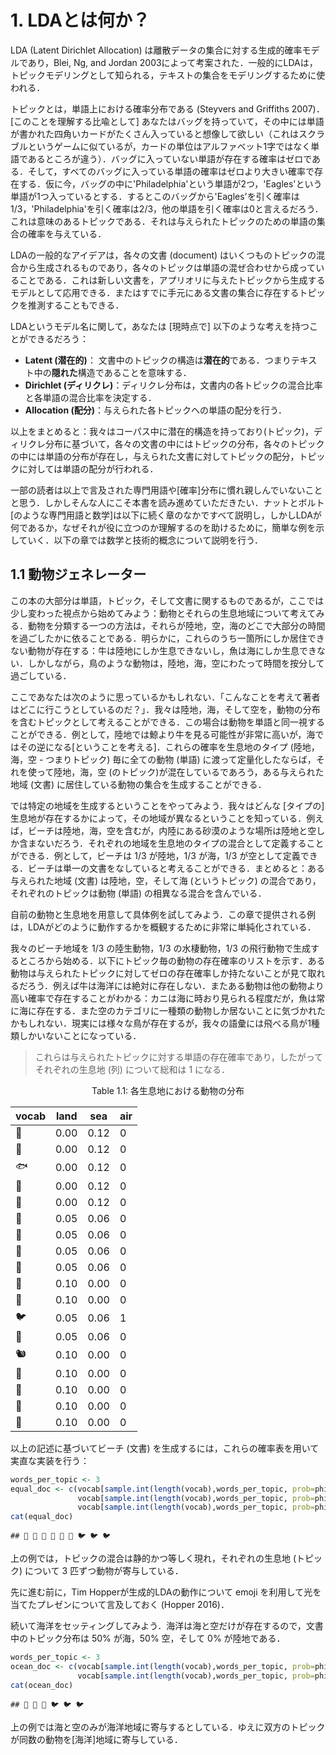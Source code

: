 # 1. LDAとは何か？

LDA (Latent Dirichlet Allocation) は離散データの集合に対する生成的確率モデルであり，Blei, Ng, and Jordan 2003によって考案された．一般的にLDAは，トピックモデリングとして知られる，テキストの集合をモデリングするために使われる．

トピックとは，単語上における確率分布である (Steyvers and Griffiths 2007)．[このことを理解する比喩として] あなたはバッグを持っていて，その中には単語が書かれた四角いカードがたくさん入っていると想像して欲しい（これはスクラブルというゲームに似ているが，カードの単位はアルファベット1字ではなく単語であるところが違う）．バッグに入っていない単語が存在する確率はゼロである．そして，すべてのバッグに入っている単語の確率はゼロより大きい確率で存在する．仮に今，バッグの中に'Philadelphia'という単語が2つ，'Eagles'という単語が1つ入っているとする．するとこのバッグから'Eagles'を引く確率は1/3，'Philadelphia'を引く確率は2/3，他の単語を引く確率は0と言えるだろう．これは意味のあるトピックである．それは与えられたトピックのための単語の集合の確率を与えている．

LDAの一般的なアイデアは，各々の文書 (document) はいくつものトピックの混合から生成されるものであり，各々のトピックは単語の混ぜ合わせから成っていることである．これは新しい文書を，アプリオリに与えたトピックから生成するモデルとして応用できる．またはすでに手元にある文書の集合に存在するトピックを推測することもできる．

LDAというモデル名に関して，あなたは [現時点で] 以下のような考えを持つことができるだろう：

* **Latent (潜在的)**： 文書中のトピックの構造は**潜在的**である．つまりテキスト中の**隠れた**構造であることを意味する．
* **Dirichlet (ディリクレ)**：ディリクレ分布は，文書内の各トピックの混合比率と各単語の混合比率を決定する．
* **Allocation (配分)**：与えられた各トピックへの単語の配分を行う．

以上をまとめると：我々はコーパス中に潜在的構造を持っており(トピック)，ディリクレ分布に基づいて，各々の文書の中にはトピックの分布，各々のトピックの中には単語の分布が存在し，与えられた文書に対してトピックの配分，トピックに対しては単語の配分が行われる．

一部の読者は以上で言及された専門用語や[確率]分布に慣れ親しんでいないことと思う．しかしそんな人にこそ本書を読み進めていただきたい．ナットとボルト[のような専門用語と数学]は以下に続く章のなかですべて説明し，しかしLDAが何であるか，なぜそれが役に立つのか理解するのを助けるために，簡単な例を示していく．以下の章では数学と技術的概念について説明を行う．

## 1.1 動物ジェネレーター

この本の大部分は単語，トピック，そして文書に関するものであるが，ここでは少し変わった視点から始めてみよう：動物とそれらの生息地域について考えてみる．動物を分類する一つの方法は，それらが陸地，空，海のどこで大部分の時間を過ごしたかに依ることである．明らかに，これらのうち一箇所にしか居住できない動物が存在する：牛は陸地にしか生息できないし，魚は海にしか生息できない．しかしながら，鳥のような動物は，陸地，海，空にわたって時間を按分して過ごしている．

ここであなたは次のように思っているかもしれない．「こんなことを考えて著者はどこに行こうとしているのだ？」．我々は陸地，海，そして空を，動物の分布を含むトピックとして考えることができる．この場合は動物を単語と同一視することができる．例として，陸地では鯨より牛を見る可能性が非常に高いが，海ではその逆になる[ということを考える]．これらの確率を生息地のタイプ (陸地，海，空 - つまりトピック) 毎に全ての動物 (単語) に渡って定量化したならば，それを使って陸地，海，空 (のトピック)が混在しているであろう，ある与えられた地域 (文書) に居住している動物の集合を生成することができる．

では特定の地域を生成するということをやってみよう．我々はどんな [タイプの] 生息地が存在するかによって，その地域が異なるということを知っている．例えば，ビーチは陸地，海，空を含むが，内陸にある砂漠のような場所は陸地と空しか含まないだろう．それぞれの地域を生息地のタイプの混合として定義することができる．例として，ビーチは 1/3 が陸地，1/3 が海，1/3 が空として定義できる．ビーチは単一の文書をなしていると考えることができる．まとめると：ある与えられた地域 (文書) は陸地，空，そして海 (というトピック) の混合であり，それぞれのトピックは動物 (単語) の相異なる混合を含んでいる．

自前の動物と生息地を用意して具体例を試してみよう．この章で提供される例は，LDAがどのように動作するかを概観するために非常に単純化されている．

我々のビーチ地域を 1/3 の陸生動物，1/3 の水棲動物，1/3 の飛行動物で生成するところから始める．以下にトピック毎の動物の存在確率のリストを示す．ある動物は与えられたトピックに対してゼロの存在確率しか持たないことが見て取れるだろう．例えば牛は海洋には絶対に存在しない．またある動物は他の動物より高い確率で存在することがわかる：カニは海に時おり見られる程度だが，魚は常に海に存在する．また空のカテゴリに一種類の動物しか居ないことに気づかれたかもしれない．現実には様々な鳥が存在するが，我々の語彙には飛べる鳥が1種類しかいないことになっている．

> これらは与えられたトピックに対する単語の存在確率であり，したがってそれぞれの生息地 (列) について総和は 1 になる．

<center> Table 1.1: 各生息地における動物の分布 </center>

| vocab  | land  | sea  | air |
|--------|-------|------|-----|
|🐋 	 | 0.00  | 0.12 | 0   |
|🐳 	 | 0.00  | 0.12 | 0   |
|🐟 	 | 0.00  | 0.12 | 0   |
|🐠 	 | 0.00  | 0.12 | 0   |
|🐙 	 | 0.00  | 0.12 | 0   |
|🦀 	 | 0.05  | 0.06 | 0   |
|🐊 	 | 0.05  | 0.06 | 0   |
|🐢 	 | 0.05  | 0.06 | 0   |
|🐍 	 | 0.05  | 0.06 | 0   |
|🐓 	 | 0.10  | 0.00 | 0   |
|🦃 	 | 0.10  | 0.00 | 0   |
|🐦 	 | 0.05  | 0.06 | 1   |
|🐧 	 | 0.05  | 0.06 | 0   |
|🐿 	 | 0.10  | 0.00 | 0   |
|🐘 	 | 0.10  | 0.00 | 0   |
|🐂 	 | 0.10  | 0.00 | 0   |
|🐑 	 | 0.10  | 0.00 | 0   |
|🐪 	 | 0.10  | 0.00 | 0   |

以上の記述に基づいてビーチ (文書) を生成するには，これらの確率表を用いて実直な実装を行う：

```r
words_per_topic <- 3
equal_doc <- c(vocab[sample.int(length(vocab),words_per_topic, prob=phi_ds$land, replace = T)],
               vocab[sample.int(length(vocab),words_per_topic, prob=phi_ds$sea, replace = T)],
               vocab[sample.int(length(vocab),words_per_topic, prob=phi_ds$air, replace = T)])
cat(equal_doc)
```

```
## 🐘 🐂 🐪 🐧 🐧 🐙 🐦 🐦 🐦
```

上の例では，トピックの混合は静的かつ等しく現れ，それぞれの生息地 (トピック) について 3 匹ずつ動物が寄与している．

先に進む前に，Tim Hopperが生成的LDAの動作について emoji を利用して光を当てたプレゼンについて言及しておく (Hopper 2016)．

続いて海洋をセッティングしてみよう．海洋は海と空だけが存在するので，文書中のトピック分布は 50% が海，50% 空，そして 0% が陸地である．

```r
words_per_topic <- 3
ocean_doc <- c(vocab[sample.int(length(vocab),words_per_topic, prob=phi_ds$sea, replace = T)],
               vocab[sample.int(length(vocab),words_per_topic, prob=phi_ds$air, replace = T)])
cat(ocean_doc)
```

```
## 🐋 🐳 🐢 🐦 🐦 🐦
```

上の例では海と空のみが海洋地域に寄与するとしている．ゆえに双方のトピックが同数の動物を[海洋]地域に寄与している．
